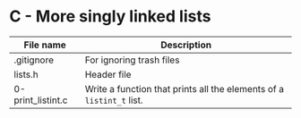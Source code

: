 # C - More singly linked lists

| File name         | Description                                                          |
| ----------------- | -------------------------------------------------------------------- |
| .gitignore        | For ignoring trash files                                             |
| lists.h           | Header file                                                          |
| 0-print_listint.c | Write a function that prints all the elements of a `listint_t` list. |
